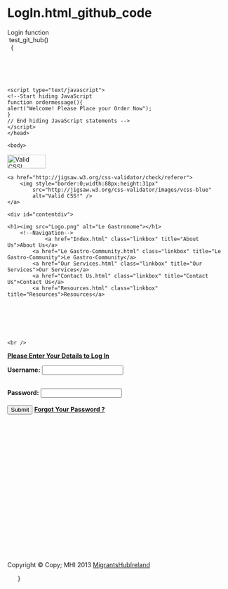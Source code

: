 LogIn.html_github_code
======================

Login
 function	
  test_git_hub()	
   {	
  	
  	
  	
  	
 <!DOCTYPE HTML PUBLIC "-//W3C//DTD HTML 4.01 Transitional//EN" "http://www.w3.org/TR/html4/loose.dtd"> 

<html lang="en">
	<head>
		<title>Le Gastronome</title>
		<link rel="stylesheet" type="text/css" href="style.css">
		<meta http-equiv="content-type" content="text/html;charset=UTF-8" />
	
	<script type="text/javascript">
	<!--Start hiding JavaScript
	function ordermessage(){
	alert("Welcome! Please Place your Order Now");
	}
	// End hiding JavaScript statements -->
	</script>
	</head>

	<body>
<p>
    <a href="http://jigsaw.w3.org/css-validator/check/referer">
        <img style="border:0;width:88px;height:31px"
            src="http://jigsaw.w3.org/css-validator/images/vcss"
            alt="Valid CSS!" />
    </a>

	<a href="http://jigsaw.w3.org/css-validator/check/referer">
		<img style="border:0;width:88px;height:31px"
			src="http://jigsaw.w3.org/css-validator/images/vcss-blue"
			alt="Valid CSS!" />
	</a>
</p>
			
	<div id="contentdiv">
	
	<h1><img src="Logo.png" alt="Le Gastronome"></h1>	
		<!--Navigation-->
				<a href="Index.html" class="linkbox" title="About Us">About Us</a>
			<a href="Le Gastro-Community.html" class="linkbox" title="Le Gastro-Community">Le Gastro-Community</a>
			<a href="Our Services.html" class="linkbox" title="Our Services">Our Services</a>
			<a href="Contact Us.html" class="linkbox" title="Contact Us">Contact Us</a>
			<a href="Resources.html" class="linkbox" title="Resources">Resources</a>


<br/>
<br/>
<br/>
<br/>
	
<div id="logindiv">
	
	
	<br />

<b><a href="Log In.html">Please Enter Your Details to Log In</a></b>
	<div class="input">
		<b><form name="Username" action="Username.php" method="POST"></b>
		<b><label for="Username" class="Username">Username:</label></b>
		<b><input type="text" value="" name="Username" required="required"></b> 
	</div>	
	<div class="input">
		<b><form name="Password" action="Password.php" method="POST"></b>
		<b><label for="Password" class="Password">Password:</label></b>
		<b><input type="varchar" value="" name="Password" required="required"></b> 		
		</div>	
<input type='Submit' value='Submit' name='Log In'>
<b><a href="Log In.html">Forgot Your Password ?</a></b>


</div>
<br/>
	<br/>
	<br/>
	<br/>
	<br/>
	<br/>
	<br/>
	<br/>
	<br/>
	<br/>
	<br/>
	<br/>
	<br/>
	<br/>
	<br/>
	<br/>
	<br/>
	<br/>
<div id="mainfooterdiv">
	<p>Copyright © Copy; MHI 2013 <a href="https://www.migrantshubireland.com" title="MigrantsHubIreland">MigrantsHubIreland</a></p>	
</div>	
</div>
</body>
</html>
  	
  	
   }

